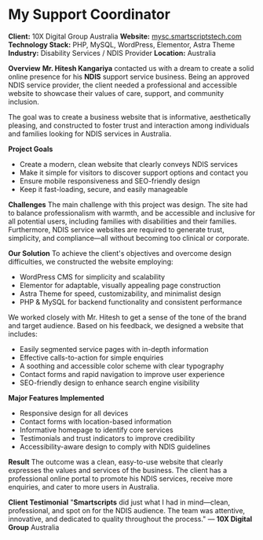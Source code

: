 # My Support Coordinator

**Client:** 10X Digital Group Australia
**Website:** [mysc.smartscriptstech.com](https://mysc.smartscriptstech.com)
**Technology Stack:** PHP, MySQL, WordPress, Elementor, Astra Theme
**Industry:** Disability Services / NDIS Provider
**Location:** Australia

**Overview**
**Mr. Hitesh Kangariya** contacted us with a dream to create a solid online presence for his **NDIS** support service business. Being an approved NDIS service provider, the client needed a professional and accessible website to showcase their values of care, support, and community inclusion.

The goal was to create a business website that is informative, aesthetically pleasing, and constructed to foster trust and interaction among individuals and families looking for NDIS services in Australia.

**Project Goals**
- Create a modern, clean website that clearly conveys NDIS services
- Make it simple for visitors to discover support options and contact you
- Ensure mobile responsiveness and SEO-friendly design
- Keep it fast-loading, secure, and easily manageable

**Challenges**
The main challenge with this project was design. The site had to balance professionalism with warmth, and be accessible and inclusive for all potential users, including families with disabilities and their families. Furthermore, NDIS service websites are required to generate trust, simplicity, and compliance—all without becoming too clinical or corporate.

**Our Solution**
To achieve the client's objectives and overcome design difficulties, we constructed the website employing:

- WordPress CMS for simplicity and scalability
- Elementor for adaptable, visually appealing page construction
- Astra Theme for speed, customizability, and minimalist design
- PHP & MySQL for backend functionality and consistent performance

We worked closely with Mr. Hitesh to get a sense of the tone of the brand and target audience. Based on his feedback, we designed a website that includes:

- Easily segmented service pages with in-depth information
- Effective calls-to-action for simple enquiries
- A soothing and accessible color scheme with clear typography
- Contact forms and rapid navigation to improve user experience
- SEO-friendly design to enhance search engine visibility

**Major Features Implemented**
- Responsive design for all devices
- Contact forms with location-based information
- Informative homepage to identify core services
- Testimonials and trust indicators to improve credibility
- Accessibility-aware design to comply with NDIS guidelines

**Result**
The outcome was a clean, easy-to-use website that clearly expresses the values and services of the business. The client has a professional online portal to promote his NDIS services, receive more enquiries, and cater to more users in Australia.

**Client Testimonial**
"**Smartscripts** did just what I had in mind—clean, professional, and spot on for the NDIS audience. The team was attentive, innovative, and dedicated to quality throughout the process."
— **10X Digital Group** Australia
